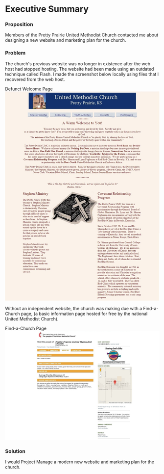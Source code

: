 # Executive Summary

### Proposition

Members of the Pretty Prairie United Methodist Church contacted me about designing a new website and marketing plan for the church. 

### Problem
The church's previous website was no longer in existence after the web host had stopped hosting. The website had been made using an outdated technique called Flash. I made the screenshot below locally using files that I recovered from the web host.  

Defunct Welcome Page
![](images/old-website-welcome-page.jpg)

Without an independent website, the church was making due with a Find-a-Church page, (a basic information page hosted for free by the national United Methodist Church).

Find-a-Church Page
![](images/find-a-church-about-us.jpg)

### Solution

I would Project Manage a modern new website and marketing plan for the church.
